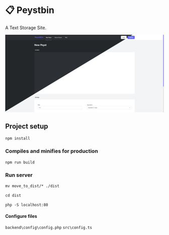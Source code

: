 # :clipboard: Peystbin
A Text Storage Site.

<p align="center">
  <img src="peystbin.png" alt="Screenshot of Peystbin landing page." />
</p>

## Project setup
```
npm install
```


### Compiles and minifies for production
```
npm run build
```


### Run server
```
mv move_to_dist/* ./dist
```
```
cd dist
```
```
php -S localhost:80
```


#### Configure files
`backend\config\config.php`
`src\config.ts`
